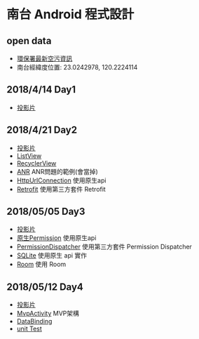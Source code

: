# 南台 Android 程式設計
## open data
- [環保署最新空污資訊](https://opendata.epa.gov.tw/Data/Contents/AQI/)
- 南台經緯度位置: 23.0242978, 120.2224114

## 2018/4/14 Day1
- [投影片](https://docs.google.com/presentation/d/1FqnGfSz4iF08ftewyOLZYiMQ8PWu5M5FY8q4jkWosbo/edit?usp=sharing)
## 2018/4/21 Day2
- [投影片](https://docs.google.com/presentation/d/1rOl21KmPma46mhjEbJPBkIjrDx50qadgx8ybzJlVWMA/edit?usp=sharing)
- [ListView](https://github.com/yorkwu0318/Stust/blob/master/app/src/main/java/yorkdev/sample/stust/day2/ListViewActivity.java)
- [RecyclerView](https://github.com/yorkwu0318/Stust/blob/master/app/src/main/java/yorkdev/sample/stust/day2/RecyclerViewActivity.java)
- [ANR](https://github.com/yorkwu0318/Stust/blob/master/app/src/main/java/yorkdev/sample/stustday2/day2/AnrActivity.java)
ANR問題的範例(會當掉)
- [HttpUrlConnection](https://github.com/yorkwu0318/Stust/blob/master/app/src/main/java/yorkdev/sample/stustday2/day2/HttpUrlConnectionActivity.java)
使用原生api
- [Retrofit](https://github.com/yorkwu0318/Stust/blob/master/app/src/main/java/yorkdev/sample/stustday2/day2/RetrofitActivity.java)
使用第三方套件 Retrofit

## 2018/05/05 Day3
- [投影片](https://docs.google.com/presentation/d/12k_fWV19p6msrdsZw7x4NzRMlGD7KmBKV_JuzKHmPYs/edit?usp=sharing)
- [原生Permission](https://github.com/yorkwu0318/Stust/blob/master/app/src/main/java/yorkdev/sample/stust/day3/PermissionActivity.java)
使用原生api
- [PermissionDispatcher](https://github.com/yorkwu0318/Stust/blob/master/app/src/main/java/yorkdev/sample/stust/day3/PermissionDispatcherActivity.java)
使用第三方套件 Permission Dispatcher
- [SQLite](https://github.com/yorkwu0318/Stust/blob/master/app/src/main/java/yorkdev/sample/stust/day3/SQLiteActivity.java)
使用原生 api 實作
- [Room](https://github.com/yorkwu0318/Stust/blob/master/app/src/main/java/yorkdev/sample/stust/day3/RoomActivity.java)
使用 Room

## 2018/05/12 Day4
- [投影片](https://docs.google.com/presentation/d/1665iZrmiSxP-dcyBeZeNdYcUMj3Ov96OQzN5mDyn6jw/edit?usp=sharing)
- [MvpActivity](https://github.com/yorkwu0318/Stust/blob/master/app/src/main/java/yorkdev/sample/stust/day4/MvpActivity.java)
MVP架構
- [DataBinding](https://github.com/yorkwu0318/Stust/blob/master/app/src/main/java/yorkdev/sample/stust/day4/MvvmActivity.java)
- [unit Test](https://github.com/yorkwu0318/Stust/blob/master/app/src/test/java/yorkdev/sample/stust/day4/MvpPresenterTest.java)
